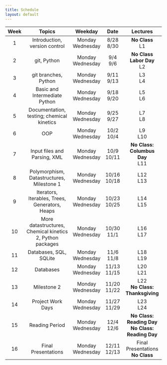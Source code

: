 ```yaml
---
title: Schedule
layout: default
---
```


| Week  | Topics                                                        | Weekday               | Date             | Lectures                                                   |
| :---: | :---:                                                         | :---:                 | :---:            | :---:                                                      |
| 1     | Introduction, version control                                 | Monday <br> Wednesday | 8/28 <br> 8/30   | **No Class** <br> L1 |
| 2     | git, Python                                                   | Monday <br> Wednesday | 9/4 <br> 9/6     | **No Class  Labor Day** <br> L2                            |
| 3     | git branches, Python                                          | Monday <br> Wednesday | 9/11 <br> 9/13   | L3 <br> L4                                                 |
| 4     | Basic and Intermediate Python                                 | Monday <br> Wednesday | 9/18 <br> 9/20   | L5 <br> L6                                                 |
| 5     | Documentation, testing; chemical kinetics                     | Monday <br> Wednesday | 9/25 <br> 9/27   | L7 <br> L8                                                 |
| 6     | OOP                                                           | Monday <br> Wednesday | 10/2 <br> 10/4   | L9 <br> L10                                                |
| 7     | Input files and Parsing, XML                                  | Monday <br> Wednesday | 10/9 <br> 10/11  | **No Class:  Columbus Day** <br> L11                       |
| 8     | Polymorphism, Datastructures, Milestone 1                     | Monday <br> Wednesday | 10/16 <br> 10/18 | L12 <br> L13                                               |
| 9     | Iterators, Iterables, Trees, Generators, Heaps                | Monday <br> Wednesday | 10/23 <br> 10/25 | L14 <br> L15                                               |
| 10    | More datastructures, Chemical kinetics 2, Python packages     | Monday <br> Wednesday | 10/30 <br> 11/1  | L16 <br> L17                                               |
| 11    | Databases, SQL, SQLite                                        | Monday <br> Wednesday | 11/6 <br> 11/8   | L18 <br> L19                                               |
| 12    | Databases                                                     | Monday <br> Wednesday | 11/13 <br> 11/15 | L20 <br> L21                                               |
| 13    | Milestone 2                                                   | Monday <br> Wednesday | 11/20 <br> 11/22 | L22 <br> **No Class:  Thanksgiving**                       |
| 14    | Project Work Days                                             | Monday <br> Wednesday | 11/27 <br> 11/29 | L23 <br> L24                                               |
| 15    | Reading Period                                                | Monday <br> Wednesday | 12/4 <br> 12/6   | **No Class:  Reading Day** <br> **No Class:  Reading Day** |
| 16    | Final Presentations                                           | Monday <br> Wednesday | 12/11 <br> 12/13 | Final Presentations <br> **No Class**                      |
